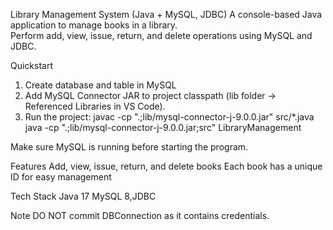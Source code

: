 Library Management System (Java + MySQL, JDBC)
A console-based Java application to manage books in a library.  
Perform add, view, issue, return, and delete operations using MySQL and JDBC.

Quickstart

1. Create database and table in MySQL
2. Add MySQL Connector JAR to project classpath (lib folder → Referenced Libraries in VS Code).
3. Run the project:
   javac -cp ".;lib/mysql-connector-j-9.0.0.jar" src/*.java
   java -cp ".;lib/mysql-connector-j-9.0.0.jar;src" LibraryManagement

Make sure MySQL is running before starting the program.

Features
Add, view, issue, return, and delete books
Each book has a unique ID for easy management

Tech Stack
Java 17
MySQL 8,JDBC

Note
DO NOT commit DBConnection as it contains credentials.

